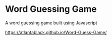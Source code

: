 # Word Guessing Game

A word guessing game built using Javascript

https://atlantablack.github.io/Word-Guess-Game/

